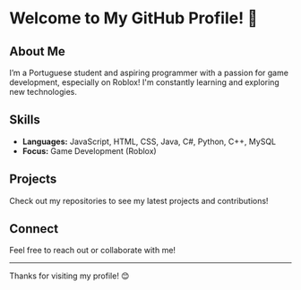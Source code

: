 # Welcome to My GitHub Profile! 👋

## About Me
I’m a Portuguese student and aspiring programmer with a passion for game development, especially on Roblox! I'm constantly learning and exploring new technologies.

## Skills
- **Languages:** JavaScript, HTML, CSS, Java, C#, Python, C++, MySQL
- **Focus:** Game Development (Roblox)

## Projects
Check out my repositories to see my latest projects and contributions!

## Connect
Feel free to reach out or collaborate with me!

---

Thanks for visiting my profile! 😊
